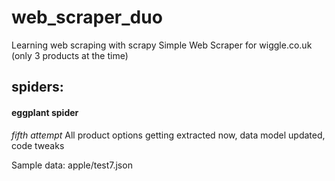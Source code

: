 # web_scraper_duo
Learning web scraping with scrapy
Simple Web Scraper for wiggle.co.uk (only 3 products at the time)


## spiders:

#### eggplant spider

*fifth attempt*
All product options getting extracted now, data model updated, code tweaks

Sample data: apple/test7.json



